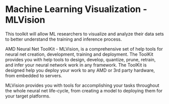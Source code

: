 # Machine Learning Visualization - MLVision

This toolkit will allow ML researchers to visualize and analyze their data sets to better understand the training and inference process.

AMD Neural Net ToolKit - MLVision, is a comprehensive set of help tools for neural net creation, development, training and deployment. The ToolKit provides you with help tools to design, develop, quantize, prune, retrain, and infer your neural network work in any framework. The ToolKit is designed help you deploy your work to any AMD or 3rd party hardware, from embedded to servers.

MLVision provides you with tools for accomplishing your tasks throughout the whole neural net life-cycle, from creating a model to deploying them for your target platforms.
